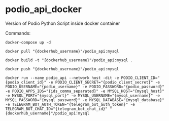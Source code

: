# podio_api_docker

Version of Podio Python Script inside docker container

Commands:

```shell
docker-compose up -d
```

```shell
docker pull "{dockerhub_username}"/podio_api:mysql
```

```shell
docker build -t "{dockerhub_username}"/podio_api:mysql .
```

```shell
docker push "{dockerhub_username}"/podio_api:mysql
```

```shell
docker run --name podio_api --network host -dit -e PODIO_CLIENT_ID="{podio_client_id}" -e PODIO_CLIENT_SECRET="{podio_client_secret}" -e PODIO_USERNAME="{podio_username}" -e PODIO_PASSWORD="{podio_password}" -e PODIO_APPS_IDS="{ids_comma_separated}" -e MYSQL_HOST="{mysql_host}" -e MYSQL_PORT="{mysql_port}" -e MYSQL_USERNAME="{mysql_username}" -e MYSQL_PASSWORD="{mysql_password}" -e MYSQL_DATABASE="{mysql_database}" -e TELEGRAM_BOT_AUTH_TOKEN="{telegram_bot_auth_token}" -e TELEGRAM_BOT_CHAT_ID="{telegram_bot_chat_id}" "{dockerhub_username}"/podio_api:mysql
```
